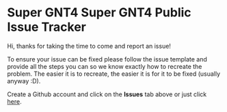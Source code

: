 # Super GNT4 Super GNT4 Public Issue Tracker

Hi, thanks for taking the time to come and report an issue!

To ensure your issue can be fixed please follow the issue template and provide all the steps you can so we know exactly how to recreate the problem. The easier it is to recreate, the easier it is for it to be fixed (usually anyway :D).

Create a Github account and click on the **Issues** tab above or just click [here](https://github.com/Super-GNT4/Super-GNT4-Super-GNT4-Public-Issue-Tracker/issues).
